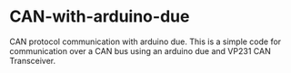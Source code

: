# CAN-with-arduino-due
CAN protocol communication with arduino due.
This is a simple code for communication over a CAN bus using an arduino due
and VP231 CAN Transceiver.
